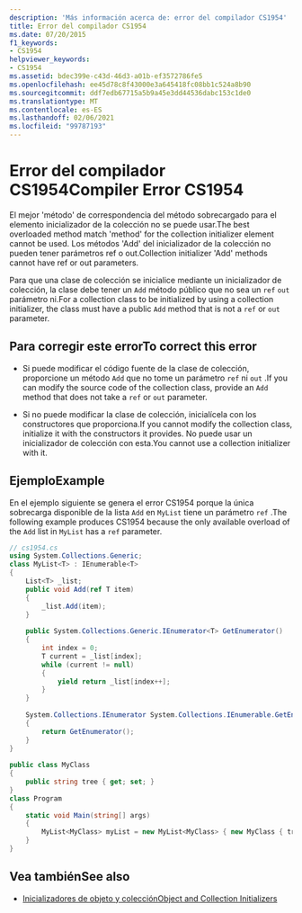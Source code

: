```yaml
---
description: 'Más información acerca de: error del compilador CS1954'
title: Error del compilador CS1954
ms.date: 07/20/2015
f1_keywords:
- CS1954
helpviewer_keywords:
- CS1954
ms.assetid: bdec399e-c43d-46d3-a01b-ef3572786fe5
ms.openlocfilehash: ee45d78c8f43000e3a645418fc08bb1c524a8b90
ms.sourcegitcommit: ddf7edb67715a5b9a45e3dd44536dabc153c1de0
ms.translationtype: MT
ms.contentlocale: es-ES
ms.lasthandoff: 02/06/2021
ms.locfileid: "99787193"
---
```

# <a name="compiler-error-cs1954"></a><span data-ttu-id="5dcd3-103">Error del compilador CS1954</span><span class="sxs-lookup"><span data-stu-id="5dcd3-103">Compiler Error CS1954</span></span>

<span data-ttu-id="5dcd3-104">El mejor 'método' de correspondencia del método sobrecargado para el elemento inicializador de la colección no se puede usar.</span><span class="sxs-lookup"><span data-stu-id="5dcd3-104">The best overloaded method match 'method' for the collection initializer element cannot be used.</span></span> <span data-ttu-id="5dcd3-105">Los métodos 'Add' del inicializador de la colección no pueden tener parámetros ref o out.</span><span class="sxs-lookup"><span data-stu-id="5dcd3-105">Collection initializer 'Add' methods cannot have ref or out parameters.</span></span>  
  
 <span data-ttu-id="5dcd3-106">Para que una clase de colección se inicialice mediante un inicializador de colección, la clase debe tener un `Add` método público que no sea un `ref` `out` parámetro ni.</span><span class="sxs-lookup"><span data-stu-id="5dcd3-106">For a collection class to be initialized by using a collection initializer, the class must have a public `Add` method that is not a `ref` or `out` parameter.</span></span>  
  
## <a name="to-correct-this-error"></a><span data-ttu-id="5dcd3-107">Para corregir este error</span><span class="sxs-lookup"><span data-stu-id="5dcd3-107">To correct this error</span></span>  
  
- <span data-ttu-id="5dcd3-108">Si puede modificar el código fuente de la clase de colección, proporcione un método `Add` que no tome un parámetro `ref` ni `out` .</span><span class="sxs-lookup"><span data-stu-id="5dcd3-108">If you can modify the source code of the collection class, provide an `Add` method that does not take a `ref` or `out` parameter.</span></span>  
  
- <span data-ttu-id="5dcd3-109">Si no puede modificar la clase de colección, inicialícela con los constructores que proporciona.</span><span class="sxs-lookup"><span data-stu-id="5dcd3-109">If you cannot modify the collection class, initialize it with the constructors it provides.</span></span> <span data-ttu-id="5dcd3-110">No puede usar un inicializador de colección con esta.</span><span class="sxs-lookup"><span data-stu-id="5dcd3-110">You cannot use a collection initializer with it.</span></span>  
  
## <a name="example"></a><span data-ttu-id="5dcd3-111">Ejemplo</span><span class="sxs-lookup"><span data-stu-id="5dcd3-111">Example</span></span>  

 <span data-ttu-id="5dcd3-112">En el ejemplo siguiente se genera el error CS1954 porque la única sobrecarga disponible de la lista `Add` en `MyList` tiene un parámetro `ref` .</span><span class="sxs-lookup"><span data-stu-id="5dcd3-112">The following example produces CS1954 because the only available overload of the `Add` list in `MyList` has a `ref` parameter.</span></span>  
  
```csharp  
// cs1954.cs  
using System.Collections.Generic;  
class MyList<T> : IEnumerable<T>  
{  
    List<T> _list;  
    public void Add(ref T item)  
    {  
        _list.Add(item);  
    }  
  
    public System.Collections.Generic.IEnumerator<T> GetEnumerator()  
    {  
        int index = 0;  
        T current = _list[index];  
        while (current != null)  
        {  
            yield return _list[index++];  
        }  
    }  
  
    System.Collections.IEnumerator System.Collections.IEnumerable.GetEnumerator()  
    {  
        return GetEnumerator();  
    }  
}  
  
public class MyClass  
{  
    public string tree { get; set; }  
}  
class Program  
{  
    static void Main(string[] args)  
    {  
        MyList<MyClass> myList = new MyList<MyClass> { new MyClass { tree = "maple" } }; // CS1954  
    }  
}  
```  
  
## <a name="see-also"></a><span data-ttu-id="5dcd3-113">Vea también</span><span class="sxs-lookup"><span data-stu-id="5dcd3-113">See also</span></span>

- [<span data-ttu-id="5dcd3-114">Inicializadores de objeto y colección</span><span class="sxs-lookup"><span data-stu-id="5dcd3-114">Object and Collection Initializers</span></span>](../programming-guide/classes-and-structs/object-and-collection-initializers.md)
